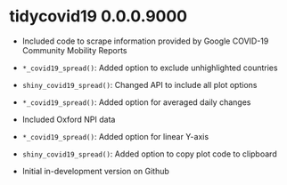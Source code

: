 # tidycovid19 0.0.0.9000

* Included code to scrape information provided by Google COVID-19 Community Mobility Reports

* `*_covid19_spread()`: Added option to exclude unhighlighted countries

* `shiny_covid19_spread()`: Changed API to include all plot options

* `*_covid19_spread()`: Added option for averaged daily changes

* Included Oxford NPI data

* `*_covid19_spread()`: Added option for linear Y-axis

* `shiny_covid19_spread()`: Added option to copy plot code to clipboard

* Initial in-development version on Github
